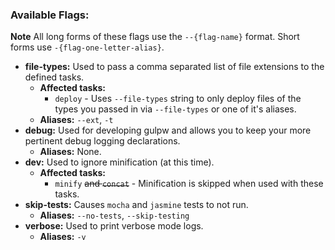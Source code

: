 ### Available Flags:
**Note** All long forms of these flags use the `--{flag-name}` format.  Short forms use `-{flag-one-letter-alias}`.
- **file-types:**  Used to pass a comma separated list of file extensions to the defined tasks.
    - **Affected tasks:**
        - `deploy` - Uses `--file-types` string to only deploy files of the types you passed in via `--file-types` or one of it's aliases.
    - **Aliases:** `--ext`, `-t`
- **debug:** Used for developing gulpw and allows you to keep your more pertinent debug logging declarations.
    - **Aliases:** None.
- **dev:** Used to ignore minification (at this time).
    - **Affected tasks:**
        - `minify` ~~and `concat`~~ - Minification is skipped when used with these tasks.
- **skip-tests:** Causes `mocha` and `jasmine` tests to not run.
    - **Aliases:** `--no-tests`, `--skip-testing`
- **verbose:** Used to print verbose mode logs.
    - **Aliases:** `-v`
